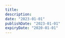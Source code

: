 ```yaml
---
title: 
description: 
date: "2023-01-01"
publishDate: "2023-01-01"
expiryDate: "2020-01-01"
---
```


